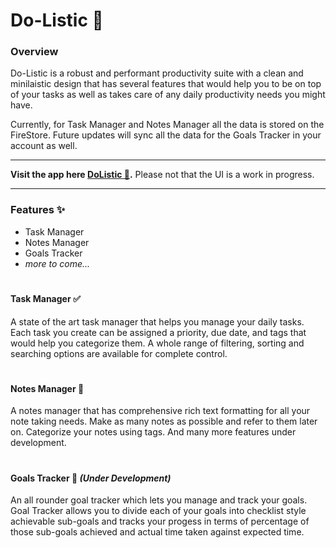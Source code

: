 # Do-Listic 📝
### Overview
Do-Listic is a robust and performant productivity suite with a clean and minilaistic design that has several features that would help you to be on top of your tasks as well as takes care of any daily productivity needs you might have.

Currently, for Task Manager and Notes Manager all the data is stored on the FireStore. Future updates will sync all the data for the Goals Tracker in your account as well.

***
**Visit the app here [DoListic 📝](https://dolistic-productivity-suite.onrender.com/).** Please not that the UI is a work in progress.

***

### Features ✨
 - Task Manager
 - Notes Manager
 - Goals Tracker
 - *more to come...*
#

#### Task Manager ✅
A state of the art task manager that helps you manage your daily tasks. Each task you create can be assigned a priority, due date, and tags that would help you categorize them. A whole range of filtering, sorting and searching options are available for complete control.
#
#### Notes Manager 📝
A notes manager that has comprehensive rich text formatting for all your note taking needs. Make as many notes as possible and refer to them later on. Categorize your notes using tags. And many more features under development.
#
#### Goals Tracker 🚩 *(Under Development)*
An all rounder goal tracker which lets you manage and track your goals. Goal Tracker allows you to divide each of your goals into checklist style achievable sub-goals and tracks your progess in terms of percentage of those sub-goals achieved and actual time taken against expected time.